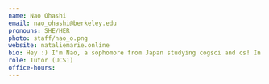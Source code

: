 ```yaml
---
name: Nao Ohashi
email: nao_ohashi@berkeley.edu
pronouns: SHE/HER
photo: staff/nao_o.png
website: nataliemarie.online
bio: Hey :) I'm Nao, a sophomore from Japan studying cogsci and cs! In my free time I love to lift, rock climb, and do anything in nature. Excited for a fun semester!!
role: Tutor (UCS1)
office-hours: 
---
```

